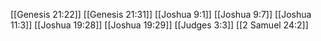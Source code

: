 [[Genesis 21:22]]
[[Genesis 21:31]]
[[Joshua 9:1]]
[[Joshua 9:7]]
[[Joshua 11:3]]
[[Joshua 19:28]]
[[Joshua 19:29]]
[[Judges 3:3]]
[[2 Samuel 24:2]]
